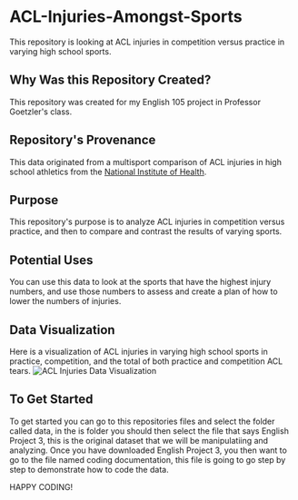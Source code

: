 # ACL-Injuries-Amongst-Sports
This repository is looking at ACL injuries in competition versus practice in varying high school sports.

## Why Was this Repository Created?
This repository was created for my English 105 project in Professor Goetzler's class.

## Repository's Provenance
This data originated from a multisport comparison of ACL injuries in high school athletics from the [National Institute of Health](https://www.ncbi.nlm.nih.gov/pmc/articles/PMC3867093/).

## Purpose
This repository's purpose is to analyze ACL injuries in competition versus practice, and then to compare and contrast the results of varying sports. 

## Potential Uses
You can use this data to look at the sports that have the highest injury numbers, and use those numbers to assess and create a plan of how to lower the numbers of injuries.
## Data Visualization
Here is a visualization of ACL injuries in varying high school sports in practice, competition, and the total of both practice and competition ACL tears.
![ACL Injuries Data Visualization](https://github.com/Seriouslyryann/ACL-Injuries-Amongst-Sports/assets/167792589/be5a28c5-e8bf-414c-a3f6-01214e42416c)

## To Get Started 
To get started you can go to this repositories files and select the folder called data, in the is folder you should then select the file that says English Project 3, this is the original dataset that we will be manipulatiing and analyzing. Once you have downloaded English Project 3, you then want to go to the file named coding documentation, this file is going to go step by step to demonstrate how to code the data.

HAPPY CODING!

